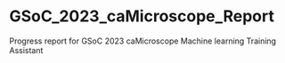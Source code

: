 # GSoC_2023_caMicroscope_Report
Progress report for GSoC 2023 caMicroscope Machine learning Training Assistant 
